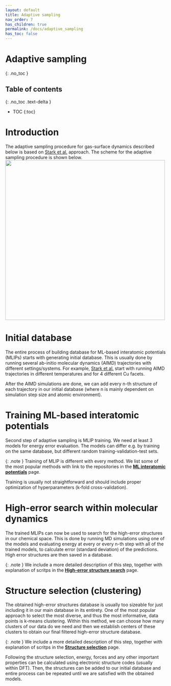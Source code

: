 ```yaml
---
layout: default
title: Adaptive sampling
nav_order: 7
has_children: true
permalink: /docs/adaptive_sampling
has_toc: false
---
```


# Adaptive sampling
{: .no_toc }

## Table of contents
{: .no_toc .text-delta }

- TOC
{:toc}

# Introduction
The adaptive sampling procedure for gas-surface dynamics described below is based on [Stark et al.](https://arxiv.org/abs/2305.10873) approach. The scheme for the adaptive sampling procedure is shown below.
<img src="https://github.com/wgst/ml-gas-surface/blob/main/docs/figures/adaptive_sampling_scheme.png?raw=true" width="500">

# Initial database
The entire process of building database for ML-based interatomic potentials (MLIPs) starts with generating initial database. This is usually done by running several ab-initio molecular dynamics (AIMD) trajectories with different settings/systems. For example, [Stark et al.](https://arxiv.org/abs/2305.10873) start with running AIMD trajectories in different temperatures and for 4 different Cu facets.

After the AIMD simulations are done, we can add every n-th structure of each trajectory in our initial database (where n is mainly dependent on simulation step size and atomic environment).

# Training ML-based interatomic potentials
Second step of adaptive sampling is MLIP training. We need at least 3 models for energy error evaluation. The models can differ e.g. by training on the same database, but different random training-validation-test sets.

{: .note }
Training of MLIP is different with every method. We list some of the most popular methods with link to the repositories in the [**ML interatomic potentials**](https://wgst.github.io/ml-gas-surface/mlips.html) page.

Training is usually not straightforward and should include proper optimization of hyperparameters (k-fold cross-validation).

# High-error search within molecular dynamics
The trained MLIPs can now be used to search for the high-error structures in our chemical space. This is done by running MD simulations using one of the models and evaluating energy at every or every n-th step with all of the trained models, to calculate error (standard deviation) of the predictions. High error structures are then saved in a database.

{: .note }
We include a more detailed description of this step, together with explanation of scritps in  the [**High-error structure search**](https://wgst.github.io/ml-gas-surface/adaptive_sampling/high_error_structure_search.html) page.

# Structure selection (clustering)
The obtained high-error structures database is usually too sizeable for just including it in our main database in its entirety. One of the most popular approach to select the most diverse, and thus the most informative, data points is k-means clustering. Within this method, we can choose how many clusters of our data do we need and then we establish centers of these clusters to obtain our final filtered high-error structure database.

{: .note }
We include a more detailed description of this step, together with explanation of scritps in  the [**Structure selection**](https://wgst.github.io/ml-gas-surface/adaptive_sampling/clustering.html) page.


Following the structure selection, energy, forces and any other important properties can be calculated using electronic structure codes (usually within DFT). Then, the structures can be added to our initial database and entire process can be repeated until we are satisfied with the obtained models.
